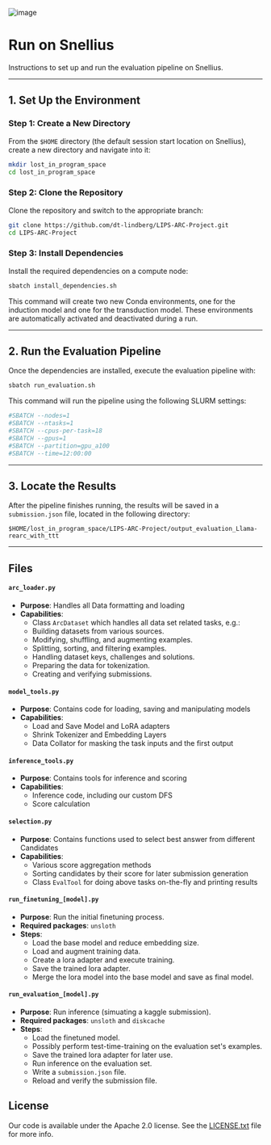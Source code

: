 ![image](https://raw.githubusercontent.com/da-fr/arc-prize-2024/master/.github/overview.png)

# Run on Snellius

Instructions to set up and run the evaluation pipeline on Snellius.

---

## 1. **Set Up the Environment**

### Step 1: Create a New Directory
From the `$HOME` directory (the default session start location on Snellius), create a new directory and navigate into it:

```bash
mkdir lost_in_program_space
cd lost_in_program_space
```

### Step 2: Clone the Repository
Clone the repository and switch to the appropriate branch:

```bash
git clone https://github.com/dt-lindberg/LIPS-ARC-Project.git
cd LIPS-ARC-Project
```

### Step 3: Install Dependencies
Install the required dependencies on a compute node:

```bash
sbatch install_dependencies.sh
```

This command will create two new Conda environments, one for the induction model and one for the transduction model. These environments are automatically activated and deactivated during a run.

---

## 2. **Run the Evaluation Pipeline**

Once the dependencies are installed, execute the evaluation pipeline with:

```bash
sbatch run_evaluation.sh
```

This command will run the pipeline using the following SLURM settings:

```bash
#SBATCH --nodes=1
#SBATCH --ntasks=1
#SBATCH --cpus-per-task=18
#SBATCH --gpus=1
#SBATCH --partition=gpu_a100
#SBATCH --time=12:00:00
```

---

## 3. **Locate the Results**

After the pipeline finishes running, the results will be saved in a `submission.json` file, located in the following directory:

```
$HOME/lost_in_program_space/LIPS-ARC-Project/output_evaluation_Llama-rearc_with_ttt
```

---

## Files

#### `arc_loader.py`
- **Purpose**: Handles all Data formatting and loading
- **Capabilities**:
   - Class `ArcDataset` which handles all data set related tasks, e.g.:
   - Building datasets from various sources.
   - Modifying, shuffling, and augmenting examples.
   - Splitting, sorting, and filtering examples.
   - Handling dataset keys, challenges and solutions.
   - Preparing the data for tokenization.
   - Creating and verifying submissions.

#### `model_tools.py`
- **Purpose**: Contains code for loading, saving and manipulating models
- **Capabilities**: 
   - Load and Save Model and LoRA adapters
   - Shrink Tokenizer and Embedding Layers
   - Data Collator for masking the task inputs and the first output

#### `inference_tools.py`
- **Purpose**: Contains tools for inference and scoring
- **Capabilities**: 
   - Inference code, including our custom DFS
   - Score calculation

#### `selection.py`
- **Purpose**: Contains functions used to select best answer from different Candidates
- **Capabilities**:
   - Various score aggregation methods
   - Sorting candidates by their score for later submission generation
   - Class `EvalTool` for doing above tasks on-the-fly and printing results

#### `run_finetuning_[model].py`
- **Purpose**: Run the initial finetuning process.
- **Required packages**: `unsloth`
- **Steps**:
   - Load the base model and reduce embedding size.
   - Load and augment training data.
   - Create a lora adapter and execute training.
   - Save the trained lora adapter.
   - Merge the lora model into the base model and save as final model.

#### `run_evaluation_[model].py`
- **Purpose**: Run inference (simuating a kaggle submission).
- **Required packages**: `unsloth` and `diskcache`
- **Steps**:
   - Load the finetuned model.
   - Possibly perform test-time-training on the evaluation set's examples.
   - Save the trained lora adapter for later use.
   - Run inference on the evaluation set.
   - Write a `submission.json` file.
   - Reload and verify the submission file.

## License

Our code is available under the Apache 2.0 license. See the [LICENSE.txt](LICENSE.txt) file for more info.
